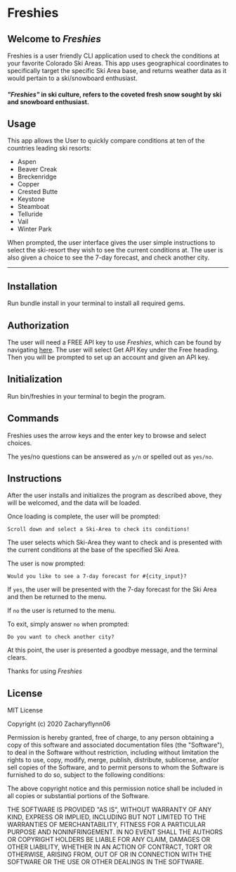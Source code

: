 # Freshies

## Welcome to *Freshies* 

Freshies is a user friendly CLI application used to check the conditions at your favorite Colorado Ski Areas. This app uses geographical coordinates to specifically target the specific Ski Area base, and returns weather data as it would pertain to a ski/snowboard enthusiast. 

#### *"Freshies"* in ski culture, refers to the coveted fresh snow sought by ski and snowboard enthusiast.

## Usage

This app allows the User to quickly compare conditions at ten of the countries leading ski resorts:

- Aspen
- Beaver Creak
- Breckenridge
- Copper
- Crested Butte 
- Keystone
- Steamboat
- Telluride
- Vail
- Winter Park

When prompted, the user interface gives the user simple instructions to select the ski-resort they wish to see the current conditions at.  The user is also given a choice to see the 7-day forecast, and check another city.
__________________________________________________________________________________________

## Installation

Run bundle install in your terminal to install all required gems.

## Authorization

The user will need a FREE API key to use *Freshies*, which can be found by navigating [here](https://openweathermap.org/price). The user will select Get API Key under the Free heading.  Then you will be prompted to set up an account and given an API key. 

## Initialization

Run bin/freshies in your terminal to begin the program.

## Commands

Freshies uses the arrow keys and the enter key to browse and select choices.

The yes/no questions can be answered as `y/n` or spelled out as `yes/no`.

## Instructions

After the user installs and initializes the program as described above, they will be welcomed, and the data will be loaded. 

Once loading is complete, the user will be prompted: 

`Scroll down and select a Ski-Area to check its conditions!`

The user selects which Ski-Area they want to check and is presented with the current conditions at the base of the specified Ski Area.

The user is now prompted:

`Would you like to see a 7-day forecast for #{city_input}?`

If `yes`, the user will be presented with the 7-day forecast for the Ski Area and then be returned to the menu. 

If `no` the user is returned to the menu.

To exit, simply answer `no` when prompted:

`Do you want to check another city?`

At this point, the user is presented a goodbye message, and the terminal clears.

Thanks for using *Freshies*

## License

MIT License

Copyright (c) 2020 Zacharyflynn06

Permission is hereby granted, free of charge, to any person obtaining a copy
of this software and associated documentation files (the "Software"), to deal
in the Software without restriction, including without limitation the rights
to use, copy, modify, merge, publish, distribute, sublicense, and/or sell
copies of the Software, and to permit persons to whom the Software is
furnished to do so, subject to the following conditions:

The above copyright notice and this permission notice shall be included in all
copies or substantial portions of the Software.

THE SOFTWARE IS PROVIDED "AS IS", WITHOUT WARRANTY OF ANY KIND, EXPRESS OR
IMPLIED, INCLUDING BUT NOT LIMITED TO THE WARRANTIES OF MERCHANTABILITY,
FITNESS FOR A PARTICULAR PURPOSE AND NONINFRINGEMENT. IN NO EVENT SHALL THE
AUTHORS OR COPYRIGHT HOLDERS BE LIABLE FOR ANY CLAIM, DAMAGES OR OTHER
LIABILITY, WHETHER IN AN ACTION OF CONTRACT, TORT OR OTHERWISE, ARISING FROM,
OUT OF OR IN CONNECTION WITH THE SOFTWARE OR THE USE OR OTHER DEALINGS IN THE
SOFTWARE.


    
